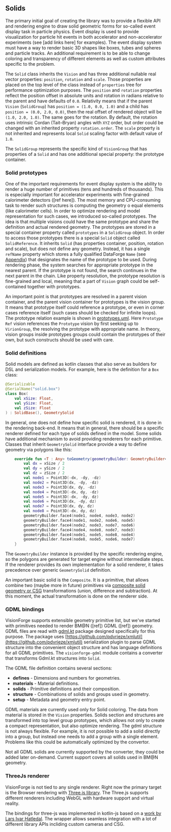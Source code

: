## Solids

The primary initial goal of creating the library was to provide a flexible API and rendering engine to draw solid geometric forms for so-called event display task in particle physics. Event display is used to provide visualization for particle hit events in both accelerator and non-accelerator experiments (see [add links here] for examples). The event display system must have a way to render basic 3D shapes like boxes, tubes and spheres and particle tracks. An additional requirement is to be able to change coloring and transparency of different elements as well as custom attributes specific to the problem.

The `Solid` class inherits the `Vision` and has three additional nullable real vector properties: `position`, `rotation` and `scale`. Those properties are placed on the top level of the class instead of `properties` tree for performance optimization purposes. The `position` and `rotation` properties reflect the position offset in absolute units and rotation in radians relative to the parent and have defaults of `0.0`. Relativity means that if the parent `Vision` (`SolidGroup`) has `position = (1.0, 0.0, 1.0)` and a child has `position = (0.0, 2.0, 0.0)`, then the real offset of rendered object will be `(1.0, 2.0, 1.0)`. The same goes for the rotation. By default, the rotation uses intrinsic Cordan (Tait–Bryan) angles with `XYZ` order, but order could be changed with an inherited property `rotation.order`. The `scale` property is not inherited and represents local `Solid` scaling factor with default value of `1.0`.

The `SolidGroup` represents the specific kind of `VisionGroup` that has properties of a `Solid` and has one additional special property: the prototype container.

### Solid prototypes

One of the important requirements for event display system is the ability to render a huge number of primitives (tens and hundreds of thousands). This is especially important for accelerator experiments with fine-grained calorimeter detectors ([ref here]). The most memory and CPU-consuming task to render such structures is computing the geometry o equal elements (like calorimeter cells). In order to optimize rendering and model representation for such cases, we introduced so-called prototypes. The idea is that multiple visions could have the same prototype and share the definition and actual rendered geometry. The prototypes are stored in a special container property called `prototypes` in a `SolidGroup` object. In order to access those prototypes there is a special `Solid` object called `SolidReference`. It inherits `Solid` (has properties container, position, rotation and scale), but does not define any geometry. Instead, it has a single `refName` property which stores a fully qualified DataForge `Name` (see [Appendix](appendix.md)) that designates the name of the prototype to be used. During rendering phase, the system searches for appropriate prototype in the nearest parent. If the prototype is not found, the search continues in the next parent in the chain. Like property resolution, the prototype resolution is fine-grained and local, meaning that a part of `Vision` graph could be self-contained together with prototypes.

An important point is that prototypes are resolved in a parent vision container, and the parent vision container for prototypes is the vision group. It means that prototype itself could reference a prototype, or even in corner cases reference itself (such cases should be checked for infinite loops). The prototype relation example is shown in [prototypes.uml](uml/prototypes.puml). Here `Prototype Ref` vision references the `Prototype` vision by first seeking up to `VirionGroup`, the resolving the prototype with appropriate name. In theory, vision groups inside prototypes groups could contain the prototypes of their own, but such constructs should be used with care.

### Solid definitions

Solid models are defined as kotlin classes that also serve as builders for DSL and serialization models. For example, here is the definition for a `Box` class:

```kotlin
@Serializable
@SerialName("solid.box")
class Box(
    val xSize: Float,
    val ySize: Float,
    val zSize: Float
) : SolidBase(), GeometrySolid 
```

In general, one does not define how specific solid is rendered, it is done in the rendering back-end. It means that in general, there should be a specific renderer defined for each type of solids defined in the model. Some solids have additional mechanism to avoid providing renderers for each primitive. Classes that inherit `GeometrySolid` interface provide a way to define geometry via polygons like this:

```kotlin
    override fun <T : Any> toGeometry(geometryBuilder: GeometryBuilder<T>) {
        val dx = xSize / 2
        val dy = ySize / 2
        val dz = zSize / 2
        val node1 = Point3D(-dx, -dy, -dz)
        val node2 = Point3D(dx, -dy, -dz)
        val node3 = Point3D(dx, dy, -dz)
        val node4 = Point3D(-dx, dy, -dz)
        val node5 = Point3D(-dx, -dy, dz)
        val node6 = Point3D(dx, -dy, dz)
        val node7 = Point3D(dx, dy, dz)
        val node8 = Point3D(-dx, dy, dz)
        geometryBuilder.face4(node1, node4, node3, node2)
        geometryBuilder.face4(node1, node2, node6, node5)
        geometryBuilder.face4(node2, node3, node7, node6)
        geometryBuilder.face4(node4, node8, node7, node3)
        geometryBuilder.face4(node1, node5, node8, node4)
        geometryBuilder.face4(node8, node5, node6, node7)
    }
```

The `GeometryBuilder` instance is provided by the specific rendering engine, so the polygons are generated for target engine without intermediate steps. If the renderer provides its own implementation for a solid renderer, it takes precedence over generic `GeometrySolid` definition.

An important basic solid is the `Composite`. It is a primitive, that allows combine two (maybe more in future) primitives via [composite solid geometry or CSG](https://en.wikipedia.org/wiki/Constructive_solid_geometry) transformations (union, difference and subtraction). At this moment, the actual transformation is done on the renderer side.

### GDML bindings

VisionForge supports extensible geometry primitive list, but we've started with primitives needed to render BM@N ([ref]) GDML ([ref]) geometry. GDML files are read with [gdml.kt](https://github.com/mipt-npm/gdml.kt) package designed specifically for this purpose. The package uses [https://github.com/pdvrieze/xmlutil](https://github.com/pdvrieze/xmlutil) serialization plugin to parse GDML structure into the convenient object structure and has language definitions for all GDML primitives. The `visionforge-gdml` module contains a converter that transforms Gdml.kt structures into `Solid`.

The GDML file definition contains several sections:

* **defines** - Dimensions and numbers for geometries.
* **materials** - Material definitions.
* **solids** - Primitive definitions and their composition.
* **structure** - Combinations of solids and groups used in geometry.
* **setup** - Metadata and geometry entry point.

GDML materials are currently used only for Solid coloring. The data from material is stored in the `Vision` properties. Solids section and structures are transformed into top level group prototypes, which allows not only to create a compact representation, but also optimize rendering. The gdml structure is not always flexible. For example, it is not possible to add a solid directly into a group, but instead one needs to add a group with a single element. Problems like this could be automatically optimized by the convertor.

Not all GDML solids are currently supported by the converter, they could be added later on-demand. Current support covers all solids used in BM@N geometry.

### ThreeJs renderer

VisionForge is not tied to any single renderer. Right now the primary target is the Browser rendering with [Three.js library](https://threejs.org/). The Three.js supports different renderers including WebGL with hardware support and virtual reality.

The bindings for three-js was implemented in kotlin-js based on a [work by Lars Ivar Hatledal](https://github.com/markaren/three-kt-wrapper). The wrapper allows seamless integration with a lot of different library APIs incliding custom cameras and CSG.